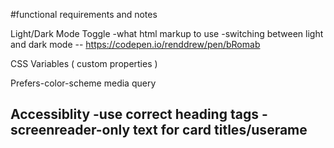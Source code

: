 #functional requirements and notes

Light/Dark Mode Toggle
-what html markup to use
-switching between light and dark mode -- https://codepen.io/renddrew/pen/bRomab


CSS Variables ( custom properties )


Prefers-color-scheme media query

Accessiblity
-use correct heading tags
-screenreader-only text for card titles/userame
-